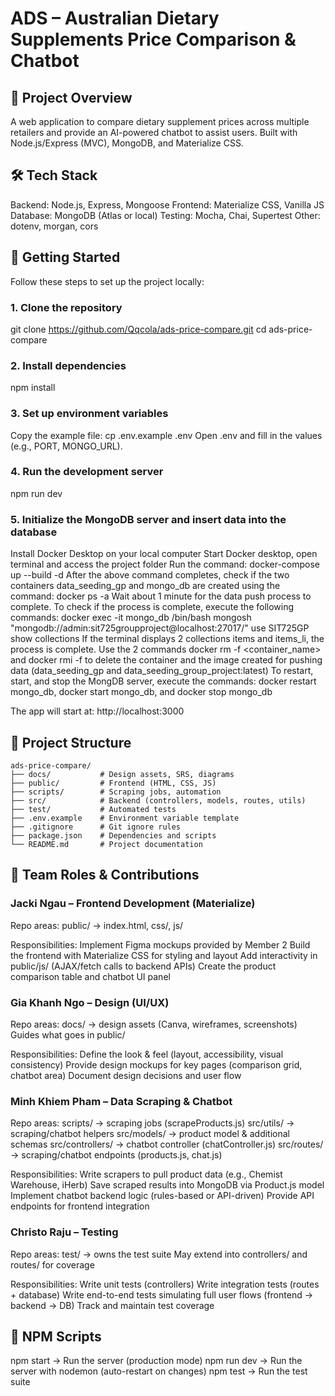 # ADS – Australian Dietary Supplements Price Comparison & Chatbot

## 📖 Project Overview
A web application to compare dietary supplement prices across multiple retailers and provide an AI-powered chatbot to assist users.
Built with Node.js/Express (MVC), MongoDB, and Materialize CSS.

## 🛠️ Tech Stack
Backend: Node.js, Express, Mongoose
Frontend: Materialize CSS, Vanilla JS
Database: MongoDB (Atlas or local)
Testing: Mocha, Chai, Supertest
Other: dotenv, morgan, cors

## 🚀 Getting Started
Follow these steps to set up the project locally:

### 1. Clone the repository
git clone https://github.com/Qqcola/ads-price-compare.git
cd ads-price-compare

### 2. Install dependencies
npm install

### 3. Set up environment variables
Copy the example file:
cp .env.example .env
Open .env and fill in the values (e.g., PORT, MONGO_URL).

### 4. Run the development server
npm run dev

### 5. Initialize the MongoDB server and insert data into the database
Install Docker Desktop on your local computer
Start Docker desktop, open terminal and access the project folder
Run the command: docker-compose up --build -d
After the above command completes, check if the two containers data_seeding_gp and mongo_db are created using the command: docker ps -a
Wait about 1 minute for the data push process to complete.
To check if the process is complete, execute the following commands:
docker exec -it mongo_db /bin/bash
mongosh "mongodb://admin:sit725groupproject@localhost:27017/"
use SIT725GP
show collections
If the terminal displays 2 collections items and items_li, the process is complete.
Use the 2 commands docker rm -f <container_name> and docker rmi -f <image-name> to delete the container and the image created for pushing data (data_seeding_gp and data_seeding_group_project:latest)
To restart, start, and stop the MongDB server, execute the commands: docker restart mongo_db, docker start mongo_db, and docker stop mongo_db



The app will start at: http://localhost:3000

## 📂 Project Structure
```text
ads-price-compare/
├── docs/           # Design assets, SRS, diagrams
├── public/         # Frontend (HTML, CSS, JS)
├── scripts/        # Scraping jobs, automation
├── src/            # Backend (controllers, models, routes, utils)
├── test/           # Automated tests
├── .env.example    # Environment variable template
├── .gitignore      # Git ignore rules
├── package.json    # Dependencies and scripts
└── README.md       # Project documentation
```

## 👥 Team Roles & Contributions

### Jacki Ngau – Frontend Development (Materialize)
Repo areas:
public/ → index.html, css/, js/

Responsibilities:
Implement Figma mockups provided by Member 2
Build the frontend with Materialize CSS for styling and layout
Add interactivity in public/js/ (AJAX/fetch calls to backend APIs)
Create the product comparison table and chatbot UI panel

### Gia Khanh Ngo – Design (UI/UX)
Repo areas:
docs/ → design assets (Canva, wireframes, screenshots)
Guides what goes in public/

Responsibilities:
Define the look & feel (layout, accessibility, visual consistency)
Provide design mockups for key pages (comparison grid, chatbot area)
Document design decisions and user flow

### Minh Khiem Pham – Data Scraping & Chatbot
Repo areas:
scripts/ → scraping jobs (scrapeProducts.js)
src/utils/ → scraping/chatbot helpers
src/models/ → product model & additional schemas
src/controllers/ → chatbot controller (chatController.js)
src/routes/ → scraping/chatbot endpoints (products.js, chat.js)

Responsibilities:
Write scrapers to pull product data (e.g., Chemist Warehouse, iHerb)
Save scraped results into MongoDB via Product.js model
Implement chatbot backend logic (rules-based or API-driven)
Provide API endpoints for frontend integration

### Christo Raju – Testing
Repo areas:
test/ → owns the test suite
May extend into controllers/ and routes/ for coverage

Responsibilities:
Write unit tests (controllers)
Write integration tests (routes + database)
Write end-to-end tests simulating full user flows (frontend → backend → DB)
Track and maintain test coverage

## 📜 NPM Scripts
npm start → Run the server (production mode)
npm run dev → Run the server with nodemon (auto-restart on changes)
npm test → Run the test suite